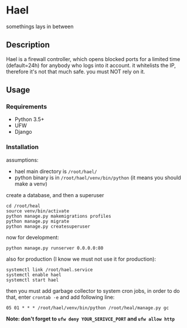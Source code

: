 # Hael
somethings lays in between

## Description
Hael is a firewall controller, which opens blocked ports for a limited time (default=24h) for anybody who logs into it account.
it whitelists the IP, therefore it's not that much safe. you must NOT rely on it. 

## Usage

### Requirements

* Python 3.5+
* UFW
* Django

### Installation

assumptions:
* hael main directory is `/root/hael/`
* python binary is in `/root/hael/venv/bin/python` (it means you should make a venv)

create a database, and then a superuser
```
cd /root/heal
source venv/bin/activate
python manage.py makemigrations profiles
python manage.py migrate
python manage.py createsuperuser
```

now for development:
```
python manage.py runserver 0.0.0.0:80
```

also for production (I know we must not use it for production):
```
systemctl link /root/hael.service
systemctl enable hael
systemctl start hael
```

then you must add garbage collector to system cron jobs, in order to do that, enter `crontab -e` and add following line:
```
05 01 * * * /root/hael/venv/bin/python /root/heal/manage.py gc
```


**Note: don't forget to `ufw deny YOUR_SERIVCE_PORT` and `ufw allow http`**

